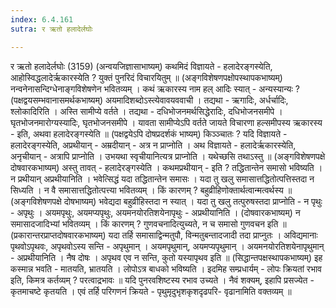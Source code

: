 ```yaml
---
index: 6.4.161
sutra: र ऋतो हलादेर्लघोः

---
```

र ऋतो हलादेर्लघोः (3159) (अन्वयजिज्ञासाभाष्यम्) कथमिदं विज्ञायते - हलादेरङ्गस्येति, आहोस्विद्धलादेर्ऋकारस्येति ? युक्तं पुनरिदं विचारयितुम् ॥ (अङ्गविशेषणपक्षोपस्थापकभाष्यम्) नन्वनेनासन्दिग्धेनाङ्गविशेषणेन भवितव्यम् । कथं ऋकारस्य नाम हल् आदिः स्यात् - अन्यस्यान्यः ? (पक्षद्वयसम्भवानासमर्थकभाष्यम्) अयमादिशब्दोऽस्त्येवावयववाची । तद्यथा - ऋगादिः, अर्धर्चादिः, श्लोकादिरिति । अस्ति सामीप्ये वर्तते । तद्यथा - दधिभोजनमर्थसिद्धेरादिः, दधिभोजनसमीपे । घृतभोजनमारोग्यस्यादिः, घृतभोजनसमीपे । यावता सामीप्येऽपि वर्तते जायते विचारणा हल्समीपस्य ऋकारस्य - इति, अथवा हलादेरङ्गस्येति ॥ (पक्षद्वयेऽपि दोषप्रदर्शकं भाष्यम्) किञ्ञ्चातः ? यदि विज्ञायते - हलादेरङ्गस्येति, अप्रथीयान् - अम्रदीयान् - अत्र न प्राप्नोति । अथ विज्ञायते - हलादेर्ऋकारस्येति, अनृचीयान् - अत्रापि प्राप्नोति । उभयथा स्वृचीयानित्यत्र प्राप्नोति । यथेच्छसि तथाऽस्तु ॥ (अङ्गविशेषणपक्षे दोषवारकभाष्यम्) अस्तु तावत् - हलादेरङ्गस्येति । कथमप्रथीयान् - इति ? तद्धितान्तेन समासो भविष्यति । न प्रथीयान् अप्रथीयानिति । भवेत्सिद्धं यदा तद्धितान्तेन समासः । यदा तु खलु समासात्तद्धितोत्पत्तिस्तदा न सिध्यति । न वै समासात्तद्धितोत्पत्त्या भवितव्यम् । किं कारणम् ? बहुव्रीहिणोक्तार्थत्वान्मत्वर्थस्य ॥ (अङ्गविशेषणपक्षे दोषभाष्यम्) भवेद्यदा बहुव्रीहिस्तदा न स्यात् । यदा तु खलु तत्पुरुषस्तदा प्राप्नोति - न पृथुः - अपृथुः । अयमपृथुः, अयमप्यपृथुः, अयमनयोरतिशयेनापृथुः - अप्रथीयानिति । (दोषवारकभाष्यम्) न समासादजादिभ्यां भवितव्यम् । किं कारणम् ? गुणवचनादित्युच्यते, न च समासो गुणवचन इति ॥ (प्रकारान्तरप्राप्तदोषवारकभाष्यम्) यदा तर्हि समासाद्विन्मतुपौ, विन्मतुबन्तादजादी तदा प्राप्नुतः । अविद्यमानाः पृथवोऽपृथवः, अपृथवोऽस्य सन्ति - अपृथुमान् । अयमपृथुमान्, अयमप्यपृथुमान् । अयमनयोरतिशयेनापृथुमान् - अप्रथीयानिति । नैष दोषः । अपृथव एव न सन्ति, कुतो यस्यापृथव इति ॥ (सिद्धान्तपक्षस्थापकभाष्यम्) इह कस्मान्न भवति - मातयति, भ्रातयति । लोपोऽत्र बाधको भविष्यति । इदमिह सम्प्रधार्यम् - लोपः क्रियतां रभाव इति, किमत्र कर्तव्यम् ? परत्वाद्रभावः ॥ यदि पुनरवशिष्टस्य रभाव उच्यते । नैवं शक्यम्, इहापि प्रसज्येत - कृतमाचष्टे कृतयति । एवं तर्हि परिगणनं क्रियते -  पृथुमृदुभृशकृशदृढपरि- वृढानामिति वक्तव्यम् ॥